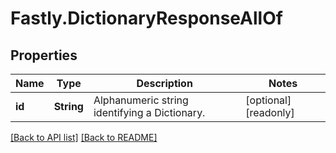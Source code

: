 # Fastly.DictionaryResponseAllOf

## Properties

Name | Type | Description | Notes
------------ | ------------- | ------------- | -------------
**id** | **String** | Alphanumeric string identifying a Dictionary. | [optional] [readonly] 



[[Back to API list]](../../README.md#endpoints) [[Back to README]](../../README.md)
